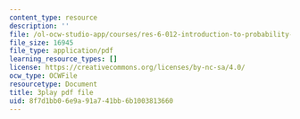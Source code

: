 ```yaml
---
content_type: resource
description: ''
file: /ol-ocw-studio-app/courses/res-6-012-introduction-to-probability-spring-2018/8f7d1bb06e9a91a741bb6b1003813660_tpaE_C8rqf8.pdf
file_size: 16945
file_type: application/pdf
learning_resource_types: []
license: https://creativecommons.org/licenses/by-nc-sa/4.0/
ocw_type: OCWFile
resourcetype: Document
title: 3play pdf file
uid: 8f7d1bb0-6e9a-91a7-41bb-6b1003813660
---
```

